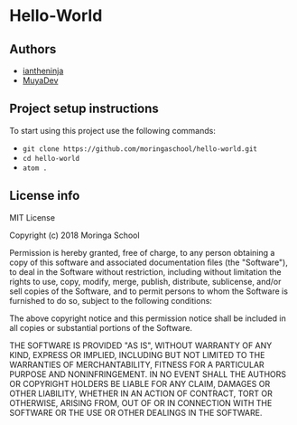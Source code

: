 # Hello-World

## Authors

-   [iantheninja](https://github.com/iantheninja)
-   [MuyaDev](https://github.com/MuyaDev/hello-world-1)

## Project setup instructions

To start using this project use the following commands:

-   `git clone https://github.com/moringaschool/hello-world.git`
-   `cd hello-world`
-   `atom .`

## License info

MIT License

Copyright (c) 2018 Moringa School

Permission is hereby granted, free of charge, to any person obtaining a copy
of this software and associated documentation files (the "Software"), to deal
in the Software without restriction, including without limitation the rights
to use, copy, modify, merge, publish, distribute, sublicense, and/or sell
copies of the Software, and to permit persons to whom the Software is
furnished to do so, subject to the following conditions:

The above copyright notice and this permission notice shall be included in all
copies or substantial portions of the Software.

THE SOFTWARE IS PROVIDED "AS IS", WITHOUT WARRANTY OF ANY KIND, EXPRESS OR
IMPLIED, INCLUDING BUT NOT LIMITED TO THE WARRANTIES OF MERCHANTABILITY,
FITNESS FOR A PARTICULAR PURPOSE AND NONINFRINGEMENT. IN NO EVENT SHALL THE
AUTHORS OR COPYRIGHT HOLDERS BE LIABLE FOR ANY CLAIM, DAMAGES OR OTHER
LIABILITY, WHETHER IN AN ACTION OF CONTRACT, TORT OR OTHERWISE, ARISING FROM,
OUT OF OR IN CONNECTION WITH THE SOFTWARE OR THE USE OR OTHER DEALINGS IN THE
SOFTWARE.

